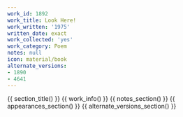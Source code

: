 ```yaml
---
work_id: 1892
work_title: Look Here!
work_written: '1975'
written_date: exact
work_collected: 'yes'
work_category: Poem
notes: null
icon: material/book
alternate_versions:
- 1890
- 4641
---
```


{{ section_title() }}
{{ work_info() }}
{{ notes_section() }}
{{ appearances_section() }}
{{ alternate_versions_section() }}